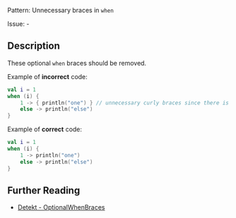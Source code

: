 Pattern: Unnecessary braces in `when`

Issue: -

## Description

These optional `when` braces should be removed.

Example of **incorrect** code:

```kotlin
val i = 1
when (i) {
    1 -> { println("one") } // unnecessary curly braces since there is only one statement
    else -> println("else")
}
```

Example of **correct** code:

```kotlin
val i = 1
when (i) {
    1 -> println("one")
    else -> println("else")
}
```

## Further Reading

* [Detekt - OptionalWhenBraces](https://arturbosch.github.io/detekt/style.html#optionalwhenbraces)